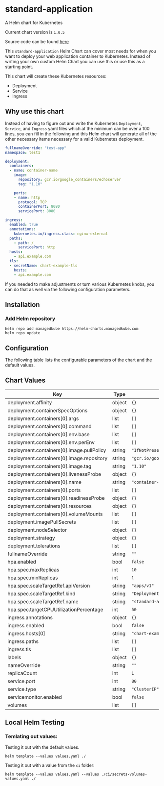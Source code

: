 standard-application
====================
A Helm chart for Kubernetes

Current chart version is `1.0.5`

Source code can be found [here](https://github.com/ManagedKube/helm-charts)

This `standard-application` Helm Chart can cover most needs for when you want to deploy your web application container to Kubernetes.  Instead of writing your own custom Helm Chart you can use this or use this as a starting point.

This chart will create these Kubernetes resources:
* Deployment
* Service
* Ingress

<Diagram here on what it will create you>

## Why use this chart
Instead of having to figure out and write the Kubernetes `Deployment`, `Service`, and `Ingress` yaml files which at the minimum can be over a 100 lines, you can fill in the following and this Helm chart will generate all of the other necessary items necessary for a valid Kubernetes deployment.
 
```yaml
fullnameOverride: "test-app"
namespace: test1

deployment:
  containers:
  - name: container-name
    image:
      repository: gcr.io/google_containers/echoserver
      tag: "1.10"

    ports:
    - name: http
      protocol: TCP
      containerPort: 8080
      servicePort: 8080

ingress:
  enabled: true
  annotations:
    kubernetes.io/ingress.class: nginx-external
  paths:
    - path: /
      servicePort: http
  hosts:
    - api.example.com
  tls:
  - secretName: chart-example-tls
    hosts:
    - api.example.com
```

If you needed to make adjustments or turn various Kubernetes knobs, you can do that as well via the following configuration parameters.


## Installation

### Add Helm repository

```shell
helm repo add managedkube https://helm-charts.managedkube.com
helm repo update
```


## Configuration

The following table lists the configurable parameters of the chart and the default values.

## Chart Values

| Key | Type | Default | Description |
|-----|------|---------|-------------|
| deployment.affinity | object | `{}` |  |
| deployment.containerSpecOptions | object | `{}` |  |
| deployment.containers[0].args | list | `[]` |  |
| deployment.containers[0].command | list | `[]` |  |
| deployment.containers[0].env.base | list | `[]` |  |
| deployment.containers[0].env.perEnv | list | `[]` |  |
| deployment.containers[0].image.pullPolicy | string | `"IfNotPresent"` |  |
| deployment.containers[0].image.repository | string | `"gcr.io/google_containers/echoserver"` |  |
| deployment.containers[0].image.tag | string | `"1.10"` |  |
| deployment.containers[0].livenessProbe | object | `{}` |  |
| deployment.containers[0].name | string | `"container-name"` |  |
| deployment.containers[0].ports | list | `[]` |  |
| deployment.containers[0].readinessProbe | object | `{}` |  |
| deployment.containers[0].resources | object | `{}` |  |
| deployment.containers[0].volumeMounts | list | `[]` |  |
| deployment.imagePullSecrets | list | `[]` |  |
| deployment.nodeSelector | object | `{}` |  |
| deployment.strategy | object | `{}` |  |
| deployment.tolerations | list | `[]` |  |
| fullnameOverride | string | `""` |  |
| hpa.enabled | bool | `false` |  |
| hpa.spec.maxReplicas | int | `10` |  |
| hpa.spec.minReplicas | int | `1` |  |
| hpa.spec.scaleTargetRef.apiVersion | string | `"apps/v1"` |  |
| hpa.spec.scaleTargetRef.kind | string | `"Deployment"` |  |
| hpa.spec.scaleTargetRef.name | string | `"standard-application"` |  |
| hpa.spec.targetCPUUtilizationPercentage | int | `50` |  |
| ingress.annotations | object | `{}` |  |
| ingress.enabled | bool | `false` |  |
| ingress.hosts[0] | string | `"chart-example.local"` |  |
| ingress.paths | list | `[]` |  |
| ingress.tls | list | `[]` |  |
| labels | object | `{}` |  |
| nameOverride | string | `""` |  |
| replicaCount | int | `1` |  |
| service.port | int | `80` |  |
| service.type | string | `"ClusterIP"` |  |
| servicemonitor.enabled | bool | `false` |  |
| volumes | list | `[]` |  |

## Local Helm Testing

### Temlating out values:

Testing it out with the default values.
```
helm template --values values.yaml ./
```

Testing it out with a value from the `ci` folder:
```
helm template --values values.yaml --values ./ci/secrets-volumes-values.yaml ./
```
